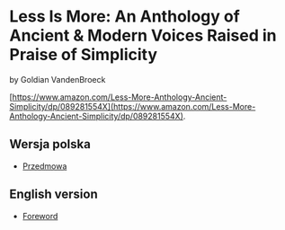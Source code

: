 
# Less Is More: An Anthology of Ancient & Modern Voices Raised in Praise of Simplicity

by Goldian VandenBroeck

[https://www.amazon.com/Less-More-Anthology-Ancient-Simplicity/dp/089281554X](https://www.amazon.com/Less-More-Anthology-Ancient-Simplicity/dp/089281554X).

## Wersja polska

- [Przedmowa](https://github.com/marek-stoj/lost-in-translation/blob/main/Less%20Is%20More/Foreword%20by%20E.F.%20Schumacher.pl.md)

## English version

- [Foreword](https://github.com/marek-stoj/lost-in-translation/blob/main/Less%20Is%20More/Foreword%20by%20E.%20F.%20Schumacher.en.md)
